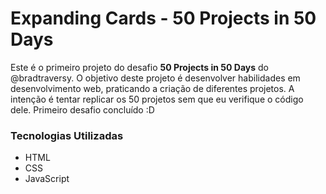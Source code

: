 # Expanding Cards - 50 Projects in 50 Days

Este é o primeiro projeto do desafio **50 Projects in 50 Days** do @bradtraversy. O objetivo deste projeto é desenvolver habilidades em desenvolvimento web, praticando a criação de diferentes projetos. A intenção é tentar replicar os 50 projetos sem que eu verifique o código dele. Primeiro desafio concluído :D

### Tecnologias Utilizadas

- HTML
- CSS
- JavaScript